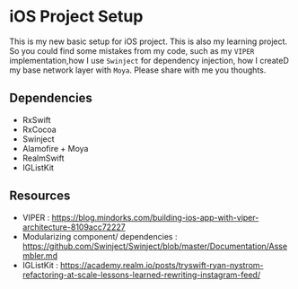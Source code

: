 # iOS Project Setup

This is my new basic setup for iOS project.
This is also my learning project. So you could find some mistakes from my code, such as my `VIPER` implementation,how I use `Swinject` for dependency injection, how I createD my base network layer with `Moya`. 
Please share with me you thoughts.

## Dependencies
- RxSwift
- RxCocoa
- Swinject
- Alamofire + Moya
- RealmSwift
- IGListKit

## Resources
- VIPER : https://blog.mindorks.com/building-ios-app-with-viper-architecture-8109acc72227
- Modularizing component/ dependencies : https://github.com/Swinject/Swinject/blob/master/Documentation/Assembler.md
- IGListKit : https://academy.realm.io/posts/tryswift-ryan-nystrom-refactoring-at-scale-lessons-learned-rewriting-instagram-feed/
